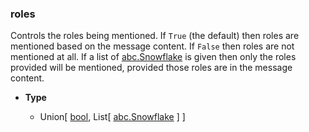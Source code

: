 ### roles [](https://discordpy.readthedocs.io/en/stable/api.html#discord.AllowedMentions.roles)
Controls the roles being mentioned. 
If `True` (the default) then roles are mentioned based on the message content. 
If `False` then roles are not mentioned at all. 
If a list of [abc.Snowflake](discord/Abstract%20Base%20Classes/Snowflake/Snowflake) is given then only the roles provided will be mentioned, provided those roles are in the message content.

- **Type**

	- Union[ [bool](https://docs.python.org/3/library/functions.html#bool), List[ [abc.Snowflake](discord/Abstract%20Base%20Classes/Snowflake/Snowflake) ] ]

